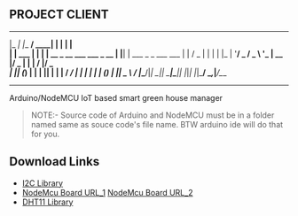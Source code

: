 ## PROJECT CLIENT

_____   _______ _____                     _    _                      
|_   _| |__   __/ ____|                   | |  | |                     
  | |  ___ | | | |  __ _ __ ___  ___ _ __ | |__| | ___  _   _ ___  ___ 
  | | / _ \| | | | |_ | '__/ _ \/ _ \ '_ \|  __  |/ _ \| | | / __|/ _ \
 _| || (_) | | | |__| | | |  __/  __/ | | | |  | | (_) | |_| \__ \  __/
|_____\___/|_|  \_____|_|  \___|\___|_| |_|_|  |_|\___/ \__,_|___/\___
**********************************************************************
Arduino/NodeMCU IoT based smart green house manager


> NOTE:- Source code of Arduino and NodeMCU must be in a folder named same as souce code's file name.
BTW arduino ide will do that for you.

## Download Links
- [I2C Library](https://cdn.instructables.com/ORIG/FUL/EZKW/J2UPIAO3/FULEZKWJ2UPIAO3.rar)
- [NodeMcu Board URL_1](https://dl.espressif.com/dl/package_esp32_index.json) 
[NodeMcu Board URL_2](http://arduino.esp8266.com/stable/package_esp8266com_index.json)
- [DHT11 Library](https://www.circuitbasics.com/wp-content/uploads/2015/10/DHTLib.zip)

